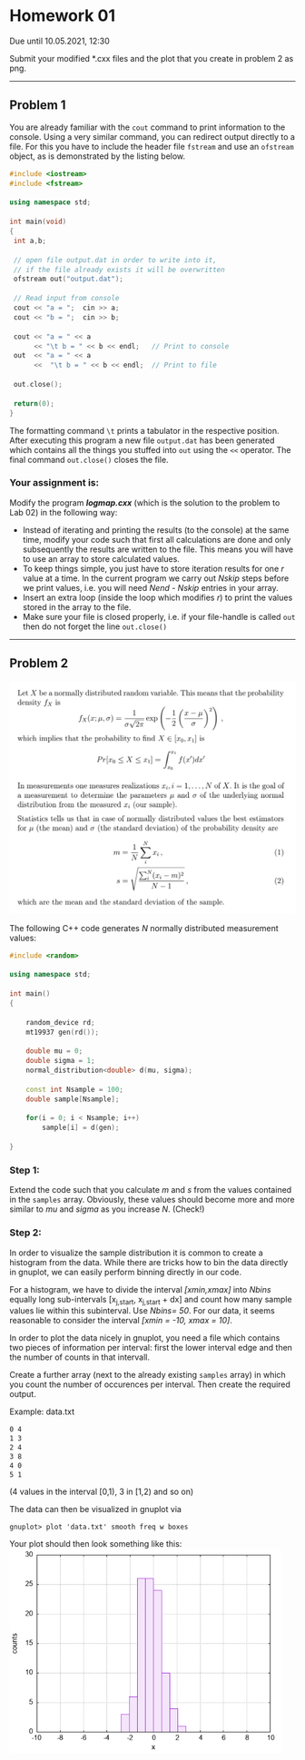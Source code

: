 # Homework 01

Due until 10.05.2021, 12:30

Submit your modified *.cxx files and the plot that you create in problem 2 as png.

-----

## Problem 1
You are already familiar with the `cout` command to print
information to the console. Using a very similar command, you can
redirect output directly to a file. For this you have to include
the header file `fstream` and use an `ofstream` object,
as is demonstrated by the listing below.

```cpp
#include <iostream>
#include <fstream>

using namespace std;

int main(void)
{
 int a,b;

 // open file output.dat in order to write into it,
 // if the file already exists it will be overwritten
 ofstream out("output.dat");

 // Read input from console
 cout << "a = ";  cin >> a;      
 cout << "b = ";  cin >> b;

 cout << "a = " << a
      << "\t b = " << b << endl;   // Print to console
 out  << "a = " << a
      <<  "\t b = " << b << endl;  // Print to file

 out.close();

 return(0);
}
```
The formatting command ``\t`` prints
a tabulator in the respective position. After executing this program
a new file ``output.dat`` has been generated which contains all the things
you stuffed into ``out`` using the ``<<`` operator. The final command
``out.close()`` closes the file.

### Your assignment is:

Modify the program ***logmap.cxx*** (which is the solution to the problem to Lab 02) in the following way:
* Instead of iterating and printing the results (to the console) at the same time,
  modify your code such that first all calculations are done and only subsequently
  the results are written to the file. This means you will have to use an array to store
  calculated values.
* To keep things simple, you just have to store iteration results for one *r*
  value at a time. In the current program we carry out *Nskip* steps before we print
  values, i.e. you will need *Nend - Nskip* entries in your array.
* Insert an extra loop (inside the loop which modifies *r*) to print the values
  stored in the array to the file.
* Make sure your file is closed properly, i.e. if your file-handle is called ``out`` then
  do not forget the line ``out.close()``



-----

## Problem 2

<img src="stuffy_stuff/bild1.png" width="650">


The following C++ code generates *N* normally distributed measurement values:

```cpp
#include <random>

using namespace std;

int main()
{
    
    random_device rd; 
    mt19937 gen(rd()); 

    double mu = 0;
    double sigma = 1;
    normal_distribution<double> d(mu, sigma); 

    const int Nsample = 100;
    double sample[Nsample];

    for(i = 0; i < Nsample; i++)
        sample[i] = d(gen); 

}        
```

### Step 1:

Extend the code such that you calculate *m* and *s* from the values contained in the ```samples``` array. Obviously, these values should become more and more similar to *mu* and
*sigma* as you increase *N*. (Check!) 

### Step 2:

In order to visualize the sample distribution it is common to create a histogram from the
data. While there are tricks how to bin the data directly in gnuplot, we can easily perform
binning directly in our code. 

For a histogram, we have to divide the interval *[xmin,xmax]* into *Nbins* equally long
sub-intervals [x<sub>j,start</sub>, x<sub>j,start</sub> + dx] and count how many sample values lie within this subinterval. Use *Nbins= 50*. For our data, it seems reasonable to consider the interval *[xmin = -10, xmax = 10]*. 

In order to plot the data nicely in gnuplot, you need a file which contains two pieces of 
information per interval: first the lower interval edge and then the number of counts in 
that intervall.

Create a further array (next to the already existing ```samples``` array) in which you
count the number of occurences per interval. Then create the required output.


Example: data.txt
```
0 4
1 3
2 4
3 8
4 0
5 1
```
(4 values in the interval [0,1), 3 in [1,2) and so on)

The data can then be visualized in gnuplot via
````
gnuplot> plot 'data.txt' smooth freq w boxes 
````
Your plot should then look something like this:
<img src="stuffy_stuff/histogram_demo.png" width="480">
